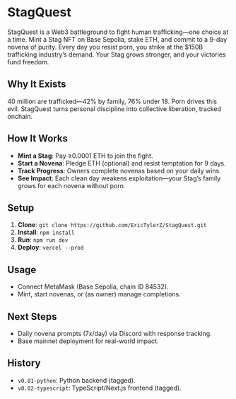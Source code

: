 # StagQuest

StagQuest is a Web3 battleground to fight human trafficking—one choice at a time. Mint a Stag NFT on Base Sepolia, stake ETH, and commit to a 9-day novena of purity. Every day you resist porn, you strike at the $150B trafficking industry’s demand. Your Stag grows stronger, and your victories fund freedom.

## Why It Exists
40 million are trafficked—42% by family, 76% under 18. Porn drives this evil. StagQuest turns personal discipline into collective liberation, tracked onchain.

## How It Works
- **Mint a Stag**: Pay ≥0.0001 ETH to join the fight.
- **Start a Novena**: Pledge ETH (optional) and resist temptation for 9 days.
- **Track Progress**: Owners complete novenas based on your daily wins.
- **See Impact**: Each clean day weakens exploitation—your Stag’s family grows for each novena without porn.

## Setup
1. **Clone**: `git clone https://github.com/EricTylerZ/StagQuest.git`
2. **Install**: `npm install`
3. **Run**: `npm run dev`
4. **Deploy**: `vercel --prod`

## Usage
- Connect MetaMask (Base Sepolia, chain ID 84532).
- Mint, start novenas, or (as owner) manage completions.

## Next Steps
- Daily novena prompts (7x/day) via Discord with response tracking.
- Base mainnet deployment for real-world impact.

## History
- `v0.01-python`: Python backend (tagged).
- `v0.02-typescript`: TypeScript/Next.js frontend (tagged).